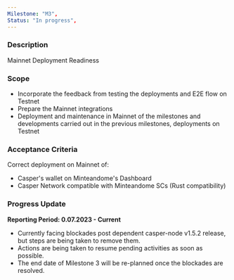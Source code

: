 ```yaml
---
Milestone: "M3",
Status: "In progress",
---
```

<!--lang:en--> 
### Description

Mainnet Deployment Readiness 

### Scope
- Incorporate the feedback from testing the deployments and E2E flow on Testnet
- Prepare the Mainnet integrations
- Deployment and maintenance in Mainnet of the milestones and developments carried out in the previous milestones, deployments on Testnet

### Acceptance Criteria

Correct deployment on Mainnet of:
- Casper's wallet on Minteandome's Dashboard
- Casper Network compatible with Minteandome SCs (Rust compatibility)

### Progress Update

**Reporting Period: 0.07.2023 - Current**
- Currently facing blockades post dependent casper-node v1.5.2 release, but steps are being taken to remove them.
- Actions are being taken to resume pending activities as soon as possible.
- The end date of Milestone 3 will be re-planned once the blockades are resolved.